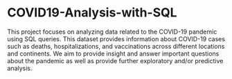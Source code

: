 # COVID19-Analysis-with-SQL

This project focuses on analyzing data related to the COVID-19 pandemic using SQL queries. This dataset provides information about COVID-19 cases such as deaths, hospitalizations, and vaccinations across different locations and continents. We aim to provide insight and answer important questions about the pandemic as well as provide further exploratory and/or predictive analysis.


